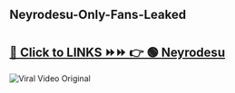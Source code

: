 
 ## Neyrodesu-Only-Fans-Leaked

# <h2><a href="https://clipsfans.com/Neyrodesu&ref=git">🔗 Click to LINKS ⏩⏩ 👉 🟢 Neyrodesu </a></h2>

<a href="https://clipsfans.com/Neyrodesu&ref=git" rel="nofollow" data-target="animated-image.originalLink"><img src="https://i.ibb.co.com/xMMVF88/686577567.gif" alt="Viral Video Original" style="max-width: 100%; display: inline-block;" data-target="animated-image.originalImage"></a>
